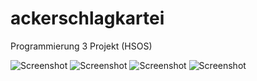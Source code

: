 # ackerschlagkartei
Programmierung 3 Projekt (HSOS)

![Screenshot](screenshot_1.jpg)
![Screenshot](screenshot_2.jpg)
![Screenshot](screenshot_3.jpg)
![Screenshot](screenshot_4.jpg)
